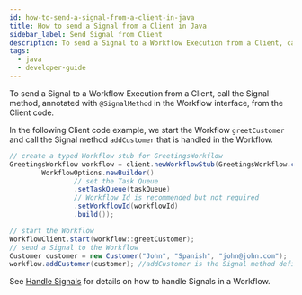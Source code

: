 ```yaml
---
id: how-to-send-a-signal-from-a-client-in-java
title: How to send a Signal from a Client in Java
sidebar_label: Send Signal from Client
description: To send a Signal to a Workflow Execution from a Client, call the Signal method, annotated with `@SignalMethod` in the Workflow interface, from the Client code.
tags:
  - java
  - developer-guide
---
```


To send a Signal to a Workflow Execution from a Client, call the Signal method, annotated with `@SignalMethod` in the Workflow interface, from the Client code.

In the following Client code example, we start the Workflow `greetCustomer` and call the Signal method `addCustomer` that is handled in the Workflow.

```java
// create a typed Workflow stub for GreetingsWorkflow
GreetingsWorkflow workflow = client.newWorkflowStub(GreetingsWorkflow.class,
        WorkflowOptions.newBuilder()
                // set the Task Queue
                .setTaskQueue(taskQueue)
                // Workflow Id is recommended but not required
                .setWorkflowId(workflowId)
                .build());

// start the Workflow
WorkflowClient.start(workflow::greetCustomer);
// send a Signal to the Workflow
Customer customer = new Customer("John", "Spanish", "john@john.com");
workflow.addCustomer(customer); //addCustomer is the Signal method defined in the greetCustomer Workflow.
```

See [Handle Signals](/java/how-to-handle-a-signal-in-a-workflow-in-java) for details on how to handle Signals in a Workflow.
